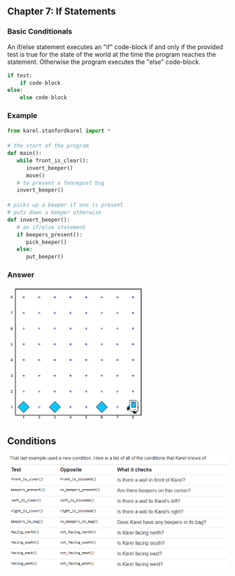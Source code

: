 ## Chapter 7: If Statements

### Basic Conditionals
An if/else statement executes an "if" code-block if and only if the provided test is true for the state of the world at the time the program reaches the statement. Otherwise the program executes the "else" code-block.

```python
if test:
    if code-block
else:
    else code-block
```

### Example 
```python
from karel.stanfordkarel import *

# the start of the program
def main():
   while front_is_clear(): 
      invert_beeper()
      move()
   # to prevent a fencepost bug 
   invert_beeper()

# picks up a beeper if one is present 
# puts down a beeper otherwise 
def invert_beeper():
   # an if/else statement 
   if beepers_present():
      pick_beeper()
   else:
      put_beeper()
```

### Answer
![alt text](Images/image04.png)

## Conditions
![alt text](Images/image05.png)